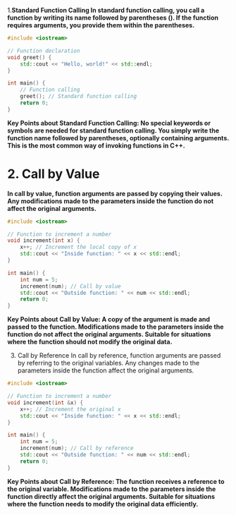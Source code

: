 1.**Standard Function Calling
In standard function calling, you call a function by writing its name followed by parentheses (). If the function requires arguments, you provide them within the parentheses.**

```cpp
#include <iostream>

// Function declaration
void greet() {
    std::cout << "Hello, world!" << std::endl;
}

int main() {
    // Function calling
    greet(); // Standard function calling
    return 0;
}
```

**Key Points about Standard Function Calling:
No special keywords or symbols are needed for standard function calling.
You simply write the function name followed by parentheses, optionally containing arguments.
This is the most common way of invoking functions in C++.**



# 2. Call by Value
**In call by value, function arguments are passed by copying their values. Any modifications made to the parameters inside the function do not affect the original arguments.**

```cpp
#include <iostream>

// Function to increment a number
void increment(int x) {
    x++; // Increment the local copy of x
    std::cout << "Inside function: " << x << std::endl;
}

int main() {
    int num = 5;
    increment(num); // Call by value
    std::cout << "Outside function: " << num << std::endl;
    return 0;
}
```

**Key Points about Call by Value:
A copy of the argument is made and passed to the function.
Modifications made to the parameters inside the function do not affect the original arguments.
Suitable for situations where the function should not modify the original data.**


3. Call by Reference
In call by reference, function arguments are passed by referring to the original variables. Any changes made to the parameters inside the function affect the original arguments.

```cpp
#include <iostream>

// Function to increment a number
void increment(int &x) {
    x++; // Increment the original x
    std::cout << "Inside function: " << x << std::endl;
}

int main() {
    int num = 5;
    increment(num); // Call by reference
    std::cout << "Outside function: " << num << std::endl;
    return 0;
}
```

**Key Points about Call by Reference:
The function receives a reference to the original variable.
Modifications made to the parameters inside the function directly affect the original arguments.
Suitable for situations where the function needs to modify the original data efficiently.**



